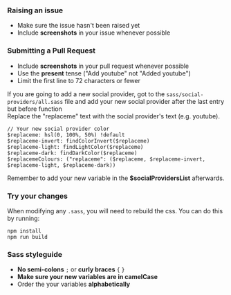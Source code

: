 ### Raising an issue

- Make sure the issue hasn't been raised yet
- Include **screenshots** in your issue whenever possible

### Submitting a Pull Request

- Include **screenshots** in your pull request whenever possible
- Use the **present** tense ("Add youtube" not "Added youtube")
- Limit the first line to 72 characters or fewer

If you are going to add a new social provider, got to the `sass/social-providers/all.sass` file and add your new social provider after the last entry but before function  
Replace the "replaceme" text with the social provider's text (e.g. youtube).

```
// Your new social provider color
$replaceme: hsl(0, 100%, 50%) !default
$replaceme-invert: findColorInvert($replaceme)
$replaceme-light: findLightColor($replaceme)
$replaceme-dark: findDarkColor($replaceme)
$replacemeColours: ("replaceme": ($replaceme, $replaceme-invert, $replaceme-light, $replaceme-dark))
```

Remember to add your new variable in the **\$socialProvidersList** afterwards.

### Try your changes

When modifying any `.sass`, you will need to rebuild the css. You can do this by running:

```
npm install
npm run build
```

### Sass styleguide

- **No semi-colons** `;` or **curly braces** `{` `}`
- **Make sure your new variables are in camelCase**
- Order the your variables **alphabetically**
